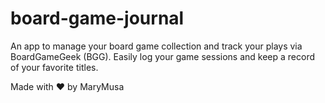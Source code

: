 # board-game-journal
An app to manage your board game collection and track your plays via BoardGameGeek (BGG). Easily log your game sessions and keep a record of your favorite titles.

Made with ❤️ by MaryMusa
